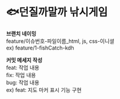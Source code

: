 # 🐟던질까말까 낚시게임

**브랜치 네이밍**<br>
feature/이슈번호-파일이름_html, js, css-이니셜<br>
ex) feature/1-fishCatch-kdh

**커밋 메세지 작성**<br>
feat: 작업 내용 <br>
fix: 작업 내용 <br>
bug: 작업 내용 <br>
ex) feat: 지도 마커 표시 기능 구현
